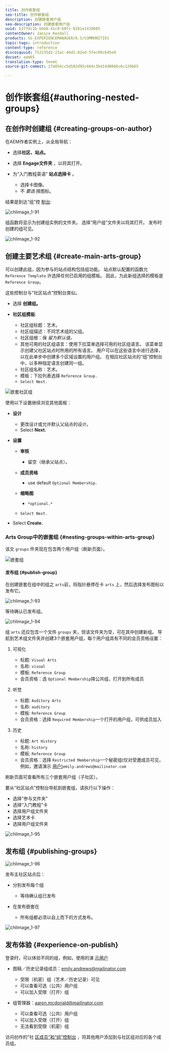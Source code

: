 ```yaml
---
title: 创作嵌套组
seo-title: 创作嵌套组
description: 创建嵌套用户组
seo-description: 创建嵌套用户组
uuid: b377dc1b-bbb6-41c9-b0fc-8281e1410685
contentOwner: Janice Kendall
products: SG_EXPERIENCEMANAGER/6.5/COMMUNITIES
topic-tags: introduction
content-type: reference
discoiquuid: 752235d2-21ac-46d2-82ed-5fec09c645e9
docset: aem65
translation-type: tm+mt
source-git-commit: 27a054cc5d502d95c664c3b414d0066c6c120b65

---
```



# 创作嵌套组{#authoring-nested-groups}

## 在创作时创建组 {#creating-groups-on-author}

在AEM作者实例上，从全局导航：

* 选择**社区、站点。**
* 选择 **Engage文件夹** ，以将其打开。
* 为“入门教程英语” **站点选择卡** 。

   * 选择卡图像。
   * 不 *要选* 择图标。

结果是到达“组”控 [制台](/help/communities/groups.md):

![chlimage_1-91](assets/chlimage_1-91.png)

组函数将显示为创建组实例的文件夹。 选择“用户组”文件夹以将其打开。 发布时创建的组可见。

![chlimage_1-92](assets/chlimage_1-92.png)

## 创建主要艺术组 {#create-main-arts-group}

可以创建此组，因为参与的站点结构包括组功能。 站点默认配置的函数允 `Reference Template` 许选择任何已启用的组模板。 因此，为此新组选择的模板是 `Reference Group`。

这些控制台与“社区站点”控制台类似。

* 选择 **创建组。**
* **社区组模板**:

   * 社区组标题：艺术。
   * 社区组描述：不同艺术组的父组。
   * 社区组根：保 *留为默认值。*
   * 其他可用的社区组语言：使用下拉菜单选择可用的社区组语言。 该菜单显示创建父社区站点时所用的所有语言。 用户可以在这些语言中进行选择，以在此单步中创建多个区域设置的用户组。 在相应社区站点的“组”控制台中，以多种指定语言创建同一组。
   * 社区组名称：艺术。
   * 模板：下拉列表选择 `Reference Group.`
   * `Select Next.`

![嵌套社区组](assets/parent-to-nestedgroup.png)

使用以下设置继续浏览其他面板：

* **设计**

   * 更改设计或允许默认父站点的设计。
   * Select **Next.**

* **设置**

   * **审核**

      * 留空（继承父站点）。
   * **成员资格**

      * use default `Optional Membership.`
   * **缩略图**

      * `*optional.*`
   * `Select Next.`




* Select **Create.**

### Arts Group中的嵌套组 {#nesting-groups-within-arts-group}

该文 `groups` 件夹现在包含两个用户组（刷新页面）。

![嵌套组](assets/create-community-group.png)

#### 发布组 {#publish-group}

在创建嵌套在组中的组之 `arts`前，将指针悬停在卡 `arts` 上，然后选择发布图标以发布它。

![chlimage_1-93](assets/chlimage_1-93.png)

等待确认已发布组。

![chlimage_1-94](assets/chlimage_1-94.png)

组 `arts` 还应包含一个文件 `groups` 夹，但该文件夹为空，可在其中创建新组。 导航到艺术组文件夹并创建3个嵌套用户组，每个用户组具有不同的会员资格设置：

1. 可视化

   * 标题: `Visual Arts`
   * 名称: `visual`
   * 模板: `Reference Group`
   * 会员资格：选 `Optional Membership`择公共组，打开到所有成员

1. 听觉

   * 标题: `Auditory Arts`
   * 名称: `auditory`
   * 模板: `Reference Group`
   * 会员资格：选择 `Required Membership`一个打开的用户组，可供成员加入

1. 历史

   * 标题: `Art History`
   * 名称: `history`
   * 模板: `Reference Group`
   * 会员资格：选择 `Restricted Membership`一个秘密组(仅对受邀成员可见，例如，邀请演示 [用户)](/help/communities/tutorials.md#demo-users)`emily.andrews@mailinator.com`

刷新页面可查看所有三个嵌套用户组（子社区）。

要从“社区站点”控制台导航到嵌套组，请执行以下操作：

* 选择“参与文件夹”
* 选择“入门教程”卡
* 选择用户组文件夹
* 选择艺术卡
* 选择用户组文件夹

![chlimage_1-95](assets/chlimage_1-95.png)

## 发布组 {#publishing-groups}

![chlimage_1-96](assets/chlimage_1-96.png)

发布主社区站点后：

* 分别发布每个组

   * 等待确认组已发布

* 在发布嵌套在

   * 所有组都必须以自上而下的方式发布。

![chlimage_1-97](assets/chlimage_1-97.png)

## 发布体验 {#experience-on-publish}

登录时，可以体验不同的组，例如，使用的演 [示用户](/help/communities/tutorials.md#demo-users)

* 图稿／历史记录组成员：emily.andrews@mailinator.com

   * 受限（机密）组（艺术／历史记录）可见
   * 可以查看可选（公共）用户组
   * 可以加入受限（打开）组

* 组管理器：aaron.mcdonald@mailinator.com

   * 可以查看可选（公共）用户组
   * 可以加入受限（打开）组
   * 无法看到受限（机密）组

访问创作的“社 [区成员”和“组”控制台](/help/communities/members.md) ，将其他用户添加到与社区组对应的各个成员组。

